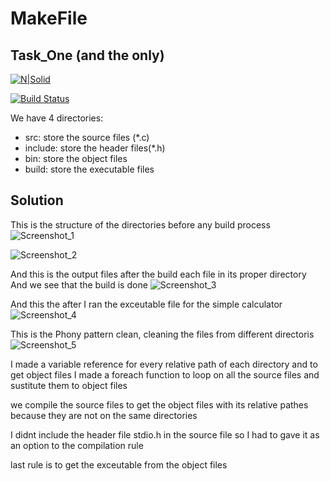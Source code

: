 # MakeFile
## Task_One (and the only)

[![N|Solid](https://www.devopsschool.com/trainer/assets/images/makefiles-logo.png)](https://nodesource.com/products/nsolid)

[![Build Status](https://travis-ci.org/joemccann/dillinger.svg?branch=master)](https://travis-ci.org/joemccann/dillinger)



We have 4 directories:
- src:   store the source files (*.c)
- include: store the header files(*.h)
- bin: store the object files
- build: store the executable files

## Solution

This is the structure of the directories before any build process
![Screenshot_1](https://github.com/Saker233/Embedded-Linux/assets/130178079/a440cd63-9844-488e-b524-d236ddec6d3f)

![Screenshot_2](https://github.com/Saker233/Embedded-Linux/assets/130178079/c5a85df1-fefb-439b-bf39-f8f09388b769)

And this is the output files after the build each file in its proper directory
And we see that the build is done
![Screenshot_3](https://github.com/Saker233/Embedded-Linux/assets/130178079/705d8dc9-9a36-49f2-811e-02934ba0b22b)

And this the after I ran the exceutable file for the simple calculator
![Screenshot_4](https://github.com/Saker233/Embedded-Linux/assets/130178079/af76fc26-a578-408b-b9ad-bf88efd317a3)

This is the Phony pattern clean, cleaning the files from different directoris
![Screenshot_5](https://github.com/Saker233/Embedded-Linux/assets/130178079/76798a6f-6e91-45b5-aa3a-ce3634441847)




I made a variable reference for every relative path of each directory
and to get object files I made a foreach function to loop on all the source files and sustitute them to object files

we compile the source files to get the object files with its relative pathes because they are not on the same directories

I didnt include the header file stdio.h in the source file so I had to gave it as an option to the compilation rule 

last rule is to get the exceutable from the object files


